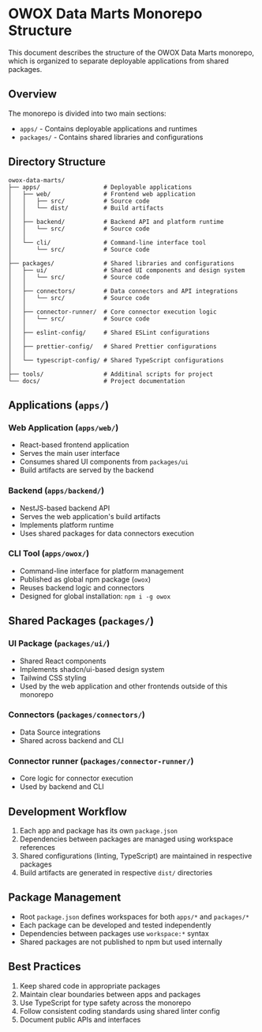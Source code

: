 # OWOX Data Marts Monorepo Structure

This document describes the structure of the OWOX Data Marts monorepo, which is organized to separate deployable applications from shared packages.

## Overview

The monorepo is divided into two main sections:

- `apps/` - Contains deployable applications and runtimes
- `packages/` - Contains shared libraries and configurations

## Directory Structure

```
owox-data-marts/
├── apps/                  # Deployable applications
│   ├── web/               # Frontend web application
│   │   ├── src/           # Source code
│   │   └── dist/          # Build artifacts
│   │
│   ├── backend/           # Backend API and platform runtime
│   │   └── src/           # Source code
│   │
│   └── cli/               # Command-line interface tool
│       └── src/           # Source code
│
├── packages/              # Shared libraries and configurations
│   ├── ui/                # Shared UI components and design system
│   │   └── src/           # Source code
│   │
│   ├── connectors/        # Data connectors and API integrations
│   │   └── src/           # Source code
│   │
│   ├── connector-runner/  # Core connector execution logic
│   │   └── src/           # Source code
│   │
│   ├── eslint-config/     # Shared ESLint configurations
│   │
│   ├── prettier-config/   # Shared Prettier configurations
│   │
│   └── typescript-config/ # Shared TypeScript configurations
│
├── tools/                 # Additinal scripts for project
└── docs/                  # Project documentation
```

## Applications (`apps/`)

### Web Application (`apps/web/`)

- React-based frontend application
- Serves the main user interface
- Consumes shared UI components from `packages/ui`
- Build artifacts are served by the backend

### Backend (`apps/backend/`)

- NestJS-based backend API
- Serves the web application's build artifacts
- Implements platform runtime
- Uses shared packages for data connectors execution

### CLI Tool (`apps/owox/`)

- Command-line interface for platform management
- Published as global npm package (`owox`)
- Reuses backend logic and connectors
- Designed for global installation: `npm i -g owox`

## Shared Packages (`packages/`)

### UI Package (`packages/ui/`)

- Shared React components
- Implements shadcn/ui-based design system
- Tailwind CSS styling
- Used by the web application and other frontends outside of this monorepo

### Connectors (`packages/connectors/`)

- Data Source integrations
- Shared across backend and CLI

### Connector runner (`packages/connector-runner/`)

- Core logic for connector execution
- Used by backend and CLI

## Development Workflow

1. Each app and package has its own `package.json`
2. Dependencies between packages are managed using workspace references
3. Shared configurations (linting, TypeScript) are maintained in respective packages
4. Build artifacts are generated in respective `dist/` directories

## Package Management

- Root `package.json` defines workspaces for both `apps/*` and `packages/*`
- Each package can be developed and tested independently
- Dependencies between packages use `workspace:*` syntax
- Shared packages are not published to npm but used internally

## Best Practices

1. Keep shared code in appropriate packages
2. Maintain clear boundaries between apps and packages
3. Use TypeScript for type safety across the monorepo
4. Follow consistent coding standards using shared linter config
5. Document public APIs and interfaces
